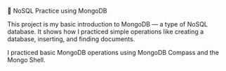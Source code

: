 🧭 NoSQL Practice using MongoDB

This project is my basic introduction to MongoDB — a type of NoSQL database.
It shows how I practiced simple operations like creating a database, inserting, and finding documents.

I practiced basic MongoDB operations using MongoDB Compass and the Mongo Shell.
